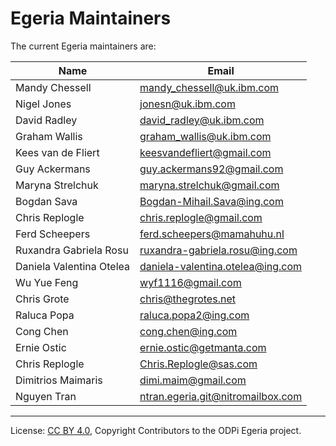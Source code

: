 <!-- SPDX-License-Identifier: CC-BY-4.0 -->
<!-- Copyright Contributors to the ODPi Egeria project. -->

# Egeria Maintainers

The current Egeria maintainers are:


| Name           | Email |
| -------------- | -----------------
| Mandy Chessell | mandy_chessell@uk.ibm.com |
| Nigel Jones    | jonesn@uk.ibm.com         |
| David Radley   | david_radley@uk.ibm.com   |
| Graham Wallis | graham_wallis@uk.ibm.com |
| Kees van de Fliert | keesvandefliert@gmail.com |
| Guy Ackermans | guy.ackermans92@gmail.com |
| Maryna Strelchuk | maryna.strelchuk@gmail.com |
| Bogdan Sava | Bogdan-Mihail.Sava@ing.com |
| Chris Replogle | chris.replogle@gmail.com | 
| Ferd Scheepers | ferd.scheepers@mamahuhu.nl |
| Ruxandra Gabriela Rosu | ruxandra-gabriela.rosu@ing.com |
| Daniela Valentina Otelea | daniela-valentina.otelea@ing.com |
| Wu Yue Feng | wyf1116@gmail.com |
| Chris Grote | chris@thegrotes.net |
| Raluca Popa | raluca.popa2@ing.com |
| Cong Chen | cong.chen@ing.com |
| Ernie Ostic | ernie.ostic@getmanta.com |
| Chris Replogle | Chris.Replogle@sas.com |
| Dimitrios Maimaris | dimi.maim@gmail.com |
| Nguyen Tran | ntran.egeria.git@nitromailbox.com | test


----
License: [CC BY 4.0](https://creativecommons.org/licenses/by/4.0/),
Copyright Contributors to the ODPi Egeria project.


